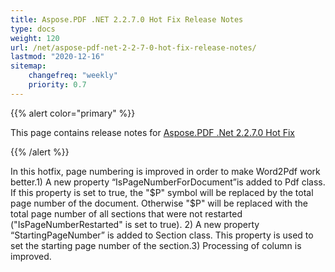 ```yaml
---
title: Aspose.PDF .NET 2.2.7.0 Hot Fix Release Notes
type: docs
weight: 120
url: /net/aspose-pdf-net-2-2-7-0-hot-fix-release-notes/
lastmod: "2020-12-16"
sitemap:
    changefreq: "weekly"
    priority: 0.7
---
```


{{% alert color="primary" %}} 

This page contains release notes for [Aspose.PDF .Net 2.2.7.0 Hot Fix](http://www.aspose.com/downloads/pdf/net/new-releases/aspose.pdf-.net-2.2.7.0-hot-fix/)

{{% /alert %}} 

In this hotfix, page numbering is improved in order to make Word2Pdf work better.1) A new property “IsPageNumberForDocument”is added to Pdf class. If this property is set to true, the "$P" symbol will be replaced by the total page number of the document. Otherwise "$P" will be replaced with the total page number of all sections that were not restarted ("IsPageNumberRestarted" is set to true). 2) A new property “StartingPageNumber” is added to Section class. This property is used to set the starting page number of the section.3) Processing of column is improved.

